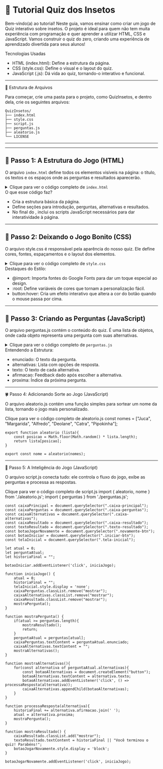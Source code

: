 # 📘 Tutorial Quiz dos Insetos

Bem-vindo(a) ao tutorial! Neste guia, vamos ensinar como criar um jogo
de Quiz interativo sobre insetos. O projeto é ideal para quem não tem
muita experiência com programação e quer aprender a utilizar HTML, CSS e
JavaScript. Vamos construir o quiz do zero, criando uma experiência de
aprendizado divertida para seus alunos!

Tecnologias Usadas

-   HTML (index.html): Define a estrutura da página.
-   CSS (style.css): Define o visual e o layout do quiz.
-   JavaScript (.js): Dá vida ao quiz, tornando-o interativo e
    funcional.

------------------------------------------------------------------------

📂 Estrutura de Arquivos

Para começar, crie uma pasta para o projeto, como QuizInsetos, e dentro
dela, crie os seguintes arquivos:

    QuizInsetos/
    ├── index.html
    ├── style.css
    ├── script.js
    ├── perguntas.js
    ├── aleatorio.js
    └── LICENSE

------------------------------------------------------------------------

---

## 📝 Passo 1: A Estrutura do Jogo (HTML)

O arquivo `index.html` define todos os elementos visíveis na página: o título, os textos e os espaços onde as perguntas e resultados aparecerão.
<details>
<summary>Clique para ver o código completo de <code>index.html</code></summary>

```html
<!DOCTYPE html>
<html lang="pt-br">
<head>
    <meta charset="UTF-8">
    <meta name="viewport" content="width=device-width, initial-scale=1.0">
    <link rel="stylesheet" href="style.css">
    <title>Insetologia</title>
</head>
<body>
    <div class="caixa-principal">
        <h1>O que você sabe sobre os insetos?</h1>
        <div class="tela-inicial">
            <p>Bem-vindo ao Quiz dos Insetos! Prepare-se para mergulhar no fascinante mundo desses pequenos seres...</p>
            <button class="iniciar-btn">Iniciar</button>
        </div>
        <div class="caixa-perguntas"></div>
        <div class="caixa-alternativas"></div>
        <div class="caixa-resultado">
            <p class="texto-resultado"></p>
            <button class="novamente-btn">Jogar Novamente</button>
        </div>
    </div>
    <script type="module" src="js/aleatorio.js"></script>
    <script type="module" src="js/perguntas.js"></script>
    <script type="module" src="js/script.js"></script>
</body>
</html>
```
</details>
O que esse código faz?

-   Cria a estrutura básica da página.
-   Define seções para introdução, perguntas, alternativas e resultados.
-   No final do <body>, inclui os scripts JavaScript necessários para
    dar interatividade à página.

------------------------------------------------------------------------

## 🎨 Passo 2: Deixando o Jogo Bonito (CSS)

O arquivo style.css é responsável pela aparência do nosso quiz. Ele
define cores, fontes, espaçamentos e o layout dos elementos.

<details>
<summary>Clique para ver o código completo de <code>style.css</code></summary>

    @import url('https://fonts.googleapis.com/css2?family=Chakra+Petch:ital,wght@0,300;0,400;0,500;0,600;0,700&family=Inter:wght@100;200;300;400;500;600;700;800;900&display=swap');

    :root{
        --cor-fundo: #d6f3e6;
        --cor-principal: #97b884;
        --cor-secundaria: #212333;
        --cor-destaque: #546459;
        --cor-texto: #eeffd7;
    }

    body {
        background-color: var(--cor-fundo);
        color: var(--cor-texto);
        font-family: 'Inter', sans-serif;
        display: flex;
        justify-content: center;
        align-items: center;
        min-height: 100vh;
    }

    .caixa-principal{
        background-color: var(--cor-principal);
        width: 90%;
        max-width: 600px;
        text-align: center;
        padding: 20px;
    }

    h1, .caixa-perguntas, .caixa-resultado{
        font-family: 'Chakra Petch', sans-serif;
    }

    h1{
        color: var(--cor-destaque);
    }

    button {
        background-color: var(--cor-secundaria);
        color: var(--cor-texto);
        border: none;
        border-radius: 15px;
        padding: 15px;
        transition: background-color 0.3s;
    }

    button:hover{
        background-color: var(--cor-destaque);
        color: var(--cor-principal);
    }

    .caixa-alternativas {
        display: flex;
        flex-direction: column;
        gap: 10px;
    }

    .caixa-resultado {
        display: none;
    }

    .caixa-resultado.mostrar {
        display: block;
    }
</details>
Destaques do Estilo:

-   @import: Importa fontes do Google Fonts para dar um toque especial
    ao design.
-   :root: Define variáveis de cores que tornam a personalização fácil.
-   button:hover: Cria um efeito interativo que altera a cor do botão
    quando o mouse passa por cima.

------------------------------------------------------------------------

## 🤖 Passo 3: Criando as Perguntas (JavaScript)

O arquivo perguntas.js contém o conteúdo do quiz. É uma lista de
objetos, onde cada objeto representa uma pergunta com suas alternativas.

<details> <summary>Clique para ver o código completo de <code>perguntas.js</code></summary>

    
 ```js
export const perguntas = [
    {
        enunciado: "Qual destes insetos é conhecido por sua incrível força?",
        alternativas: [
            {
                texto: "Besouro-rinoceronte",
                afirmacao: ["Você descobriu que o besouro-rinoceronte pode carregar até 850 vezes o seu peso!"],
                proxima: 1
            },
            {
                texto: "Formiga-de-fogo",
                afirmacao: ["Elas são fortes, mas o título vai para outro inseto."],
                proxima: 1
            }
        ]
    },
    {
        enunciado: "Qual inseto é essencial para a polinização de diversas plantas?",
        alternativas: [
            {
                texto: "Abelha",
                afirmacao: ["Você acertou! As abelhas são polinizadores fundamentais."],
                proxima: 2
            },
            {
                texto: "Mosquito",
                afirmacao: ["Não dessa vez... Os mosquitos têm outro papel ecológico."],
                proxima: 2
            }
        ]
    }
];
```
</details>
Entendendo a Estrutura:

-   enunciado: O texto da pergunta.
-   alternativas: Lista com opções de resposta.
-   texto: O texto de cada alternativa.
-   afirmacao: Feedback dado após escolher a alternativa.
-   proxima: Índice da próxima pergunta.

------------------------------------------------------------------------

🍀 Passo 4: Adicionando Sorte ao Jogo (JavaScript)

O arquivo aleatorio.js contém uma função simples para sortear um nome da
lista, tornando o jogo mais personalizado.

Clique para ver o código completo de aleatorio.js
    const nomes = ["Juca", "Margarida", "Alfredo", "Deolane", "Catra", "Pipokinha"];

    export function aleatorio (lista){
        const posicao = Math.floor(Math.random() * lista.length);
        return lista[posicao];
    }

    export const nome = aleatorio(nomes);

------------------------------------------------------------------------

🧠 Passo 5: A Inteligência do Jogo (JavaScript)

O arquivo script.js conecta tudo: ele controla o fluxo do jogo, exibe as
perguntas e processa as respostas.

Clique para ver o código completo de script.js
    import { aleatorio, nome } from './aleatorio.js';
    import { perguntas } from './perguntas.js';

    const caixaPrincipal = document.querySelector(".caixa-principal");
    const caixaPerguntas = document.querySelector(".caixa-perguntas");
    const caixaAlternativas = document.querySelector(".caixa-alternativas");
    const caixaResultado = document.querySelector(".caixa-resultado");
    const textoResultado = document.querySelector(".texto-resultado");
    const botaoJogarNovamente = document.querySelector(".novamente-btn");
    const botaoIniciar = document.querySelector(".iniciar-btn");
    const telaInicial = document.querySelector(".tela-inicial");

    let atual = 0; 
    let perguntaAtual;
    let historiaFinal = "";

    botaoIniciar.addEventListener('click', iniciaJogo);

    function iniciaJogo() {
        atual = 0;
        historiaFinal = "";
        telaInicial.style.display = 'none';
        caixaPerguntas.classList.remove("mostrar");
        caixaAlternativas.classList.remove("mostrar");
        caixaResultado.classList.remove("mostrar");
        mostraPergunta();
    }

    function mostraPergunta() {
        if(atual >= perguntas.length){
            mostraResultado();
            return;
        }
        perguntaAtual = perguntas[atual];
        caixaPerguntas.textContent = perguntaAtual.enunciado;
        caixaAlternativas.textContent = "";
        mostraAlternativas();
    }

    function mostraAlternativas(){
        for(const alternativa of perguntaAtual.alternativas){
            const botaoAlternativas = document.createElement("button");
            botaoAlternativas.textContent = alternativa.texto;
            botaoAlternativas.addEventListener('click', () => processaResposta(alternativa));
            caixaAlternativas.appendChild(botaoAlternativas);
        }
    }

    function processaResposta(alternativa){
        historiaFinal += alternativa.afirmacao.join(' ');
        atual = alternativa.proxima;
        mostraPergunta();
    }

    function mostraResultado() {
        caixaResultado.classList.add("mostrar");
        textoResultado.textContent = historiaFinal || "Você terminou o quiz! Parabéns!";
        botaoJogarNovamente.style.display = 'block';
    }

    botaoJogarNovamente.addEventListener('click', iniciaJogo);

